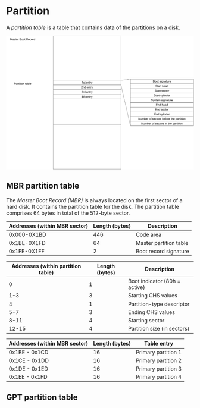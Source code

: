 # Partition

A *partition table* is a table that contains data of the partitions on a disk.

<div style="text-align: center;"><img src="partition_table.svg"></div>

## MBR partition table

The *Master Boot Record (MBR)* is always located on the first sector of a hard disk. It contains the partition table for the disk. The partition table comprises 64 bytes in total of the 512-byte sector.

| Addresses (within MBR sector) | Length (bytes) | Description |
|-|-|-|
|0x000-0X1BD|446|Code area|
|0x1BE-0X1FD|64|Master partition table|
|0x1FE-0X1FF|2|Boot record signature|



| Addresses (within partition table) | Length (bytes) | Description             |
|-|-|-|
|0 |1|Boot indicator (80h = active)|
|1-3|3|Starting CHS values|
|4 |1|Partition-type descriptor|
|5-7|3|Ending CHS values|
|8-11|4|Starting sector|
|12-15|4|Partition size (in sectors)|

| Addresses (within MBR sector) | Length (bytes) | Table entry             |
|---------------|----------------------------|-----------------------------------------|
| 0x1BE - 0x1CD | 16                     | Primary partition 1 |
| 0x1CE - 0x1DD | 16                     | Primary partition 2 |
| 0x1DE - 0x1ED | 16                     | Primary partition 3 |
| 0x1EE - 0x1FD | 16                     | Primary partition 4 |


## GPT partition table